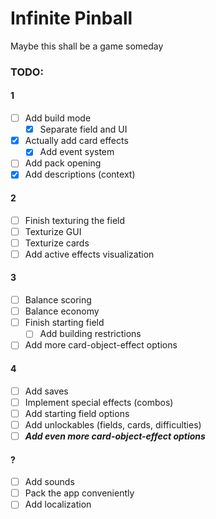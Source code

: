 # Infinite Pinball
Maybe this shall be a game someday

### TODO:
#### 1
- [ ] Add build mode
  - [x] Separate field and UI
- [x] Actually add card effects
  - [x] Add event system
- [ ] Add pack opening
- [x] Add descriptions (context)
#### 2
- [ ] Finish texturing the field
- [ ] Texturize GUI
- [ ] Texturize cards
- [ ] Add active effects visualization
#### 3
- [ ] Balance scoring
- [ ] Balance economy
- [ ] Finish starting field
  - [ ] Add building restrictions
- [ ] Add more card-object-effect options
#### 4
- [ ] Add saves
- [ ] Implement special effects (combos)
- [ ] Add starting field options
- [ ] Add unlockables (fields, cards, difficulties)
- [ ] ***Add even more card-object-effect options***
#### ?
- [ ] Add sounds
- [ ] Pack the app conveniently
- [ ] Add localization